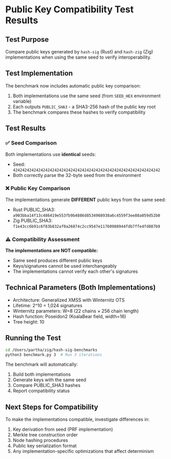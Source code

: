 # Public Key Compatibility Test Results

## Test Purpose
Compare public keys generated by `hash-sig` (Rust) and `hash-zig` (Zig) implementations when using the same seed to verify interoperability.

## Test Implementation
The benchmark now includes automatic public key comparison:
1. Both implementations use the same seed (from `SEED_HEX` environment variable)
2. Each outputs `PUBLIC_SHA3` - a SHA3-256 hash of the public key root
3. The benchmark compares these hashes to verify compatibility

## Test Results

### ✅ Seed Comparison
Both implementations use **identical** seeds:
- Seed: `4242424242424242424242424242424242424242424242424242424242424242`
- Both correctly parse the 32-byte seed from the environment

### ❌ Public Key Comparison  
The implementations generate **DIFFERENT** public keys from the same seed:
- Rust PUBLIC_SHA3: `a903bba14f13c486419e553fb9b4886d8534968938a6c4559f3ee88a059d52b0`
- Zig PUBLIC_SHA3:  `f1e43cc6b91c6f83b832af0a26874c2cc9547e11760988944fdb7ffe4fd887b9`

### ⚠️ Compatibility Assessment
**The implementations are NOT compatible:**
- Same seed produces different public keys
- Keys/signatures cannot be used interchangeably
- The implementations cannot verify each other's signatures

## Technical Parameters (Both Implementations)
- Architecture: Generalized XMSS with Winternitz OTS
- Lifetime: 2^10 = 1,024 signatures
- Winternitz parameters: W=8 (22 chains × 256 chain length)
- Hash function: Poseidon2 (KoalaBear field, width=16)
- Tree height: 10

## Running the Test
```bash
cd /Users/partha/zig/hash-sig-benchmarks
python3 benchmark.py 3  # Run 3 iterations
```

The benchmark will automatically:
1. Build both implementations
2. Generate keys with the same seed
3. Compare PUBLIC_SHA3 hashes
4. Report compatibility status

## Next Steps for Compatibility
To make the implementations compatible, investigate differences in:
1. Key derivation from seed (PRF implementation)
2. Merkle tree construction order
3. Node hashing procedures
4. Public key serialization format
5. Any implementation-specific optimizations that affect determinism


